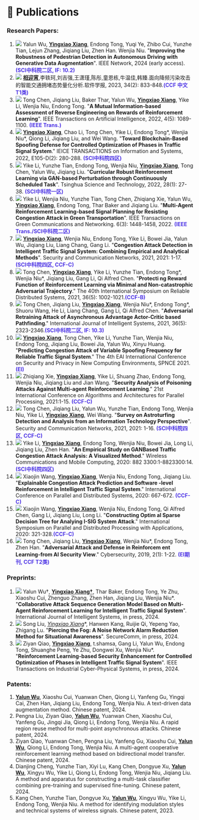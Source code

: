 <span class='anchor' id='Publications'></span>

# 📝 Publications

### Research Papers:

1. <img src="https://img.shields.io/badge/IEEE Network-2024-blue?style=flat-square"> Yalun Wu, **<u>Yingxiao Xiang</u>**, Endong Tong, Yuqi Ye, Zhibo Cui, Yunzhe Tian, Lejun Zhang, Jiqiang Liu, Zhen Han. Wenjia Niu. "**Improving the Robustness of Pedestrian Detection in Autonomous Driving with Generative Data Augmentation**". IEEE Network, 2024 (early access). <font color="#4C33E5"><b>(SCI中科院二区, IF: 10.2)</b></font> 
2. <img src="https://img.shields.io/badge/软件学报-2023-blue?style=flat-square"> **<u>相迎宵</u>**,李轶珂,刘吉强,王潇瑾,陈彤,童恩栋,牛温佳,韩臻.面向降频污染攻击的智能交通拥堵态势量化分析.软件学报, 2023, 34(2): 833-848.<font color="#4C33E5"><b>(CCF 中文 T1类)</b></font> 
3. <img src="https://img.shields.io/badge/TAI-2022-blue?style=flat-square"> Tong Chen, Jiqiang Liu, Baker Thar, Yalun Wu, **<u>Yingxiao Xiang</u>**, Yike Li, Wenjia Niu, Endong Tong. "**A Mutual Information-based Assessment of Reverse Engineering on Rewards of Reinforcement Learning**". IEEE Transactions on Artificial Intelligence, 2022, 4(5): 1089-1100.  <font color="#4C33E5"><b>(IEEE Trans.)</b></font>
4. <img src="https://img.shields.io/badge/IEICE Trans-2022-blue?style=flat-square"> **<u>Yingxiao Xiang</u>**, Chao Li, Tong Chen, Yike Li, Endong Tong*, Wenjia Niu*, Qiong Li, Jiqiang Liu, and Wei Wang. "**Toward Blockchain-Based Spoofing Defense for Controlled Optimization of Phases in Traffic Signal System**." IEICE TRANSACTIONS on Information and Systems, 2022, E105-D(2): 280-288. <font color="#4C33E5"><b>(SCI中科院四区)</b></font> 
5. <img src="https://img.shields.io/badge/TST-2022-blue?style=flat-square"> Yike Li, Yunzhe Tian, Endong Tong, Wenjia Niu, **<u>Yingxiao Xiang</u>**, Tong Chen, Yalun Wu, Jiqiang Liu. "**Curricular Robust Reinforcement Learning via GAN-based Perturbation through Continuously Scheduled Task**". Tsinghua Science and Technology, 2022, 28(1): 27-38.  <font color="#4C33E5"><b>(SCI中科院一区)</b></font> 
6. <img src="https://img.shields.io/badge/TGCN-2022-blue?style=flat-square"> Yike Li, Wenjia Niu, Yunzhe Tian, Tong Chen, Zhiqiang Xie, Yalun Wu, **<u>Yingxiao Xiang</u>**, Endong Tong, Thar Baker and Jiqiang Liu. "**Multi-Agent Reinforcement Learning-based Signal Planning for Resisting Congestion Attack in Green Transportation**". IEEE Transactions on Green Communications and Networking. 6(3): 1448-1458, 2022.  <font color="#4C33E5"><b>(IEEE Trans./SCI中科院二区)</b></font> 
7. <img src="https://img.shields.io/badge/SCN-2021-blue?style=flat-square"> **<u>Yingxiao Xiang</u>**, Wenjia Niu, Endong Tong, Yike Li, Bowei Jia, Yalun Wu, Jiqiang Liu, Liang Chang, Gang Li. "**Congestion Attack Detection in Intelligent Traffic Signal System: Combining Empirical and Analytical Methods**". Security and Communication Networks, 2021, 2021: 1-17. <font color="#4C33E5"><b>(SCI中科院四区, CCF-C)</b></font> 
8. <img src="https://img.shields.io/badge/SRDS-2021-blue?style=flat-square"> Tong Chen, **<u>Yingxiao Xiang</u>**, Yike Li, Yunzhe Tian, Endong Tong*, Wenjia Niu*, Jiqiang Liu, Gang Li, Qi Alfred Chen. "**Protecti ng Reward Function of Reinforcement Learning via Minimal and Non-catastrophic Adversarial Trajectory**." The 40th International Symposium on Reliable Distributed Systems, 2021, 36(5): 1002-1021.<font color="#4C33E5"><b>(CCF-B)</b></font> 
9. <img src="https://img.shields.io/badge/JIS-2021-blue?style=flat-square"> Tong Chen, Jiqiang Liu, **<u>Yingxiao Xiang</u>**, Wenjia Niu*, Endong Tong*, Shuoru Wang, He Li, Liang Chang, Gang Li, Qi Alfred Chen. "**Adversarial Retraining Attack of Asynchronous Advantage Actor-Critic based Pathfinding**." International Journal of Intelligent Systems, 2021, 36(5): 2323-2346.<font color="#4C33E5"><b>(SCI中科院二区, IF: 10.3)</b></font> 
10. <img src="https://img.shields.io/badge/SPNCE-2021-blue?style=flat-square"> **<u>Yingxiao Xiang</u>**, Tong Chen, Yike Li, Yunzhe Tian, Wenjia Niu, Endong Tong, Jiqiang Liu, Bowei Jia, Yalun Wu, Xinyu Huang. "**Predicting Congestion Attack of Variable Spoofing Frequency for Reliable Traffic Signal System**." The 4th EAI International Conference on Security and Privacy in New Computing Environments, SPNCE 2021.  <font color="#4C33E5"><b>(EI)</b></font>
11. <img src="https://img.shields.io/badge/ICA3PP-2021-blue?style=flat-square"> Zhiqiang Xie, **<u>Yingxiao Xiang</u>**, Yike Li, Shuang Zhao, Endong Tong, Wenjia Niu, Jiqiang Liu and Jian Wang. "**Security Analysis of Poisoning Attacks Against Multi-agent Reinforcement Learning**." 21st International Conference on Algorithms and Architectures for Parallel Processing, 2021:1-15. <font color="#4C33E5"><b>(CCF-C)</b></font> 
12. <img src="https://img.shields.io/badge/SCN-2021-blue?style=flat-square"> Tong Chen, Jiqiang Liu, Yalun Wu, Yunzhe Tian, Endong Tong, Wenjia Niu, Yike Li, **<u>Yingxiao Xiang</u>**, Wei Wang. "**Survey on Astroturfing Detection and Analysis from an Information Technology Perspective**". Security and Communication Networks, 2021, 2021: 1-16. <font color="#4C33E5"><b>(SCI中科院四区, CCF-C)</b></font> 
13. <img src="https://img.shields.io/badge/WCMC-2020-blue?style=flat-square"> Yike Li, **<u>Yingxiao Xiang</u>**, Endong Tong, Wenjia Niu, Bowei Jia, Long Li, Jiqiang Liu, Zhen Han. "**An Empirical Study on GANBased Traffic Congestion Attack Analysis: A Visualized Method**." Wireless Communications and Mobile Computing, 2020: 882 3300:1-8823300:14. <font color="#4C33E5"><b>(SCI中科院四区)</b></font> 
14. <img src="https://img.shields.io/badge/ICPADS-2020-blue?style=flat-square"> Xiaojin Wang, **<u>Yingxiao Xiang</u>**, Wenjia Niu, Endong Tong, Jiqiang Liu. "**Explainable Congestion Attack Prediction and Software -level Reinforcement in Intelligent Traffic Signal System**." International Conference on Parallel and Distributed Systems, 2020: 667-672. <font color="#4C33E5"><b>(CCF-C)</b></font> 
15. <img src="https://img.shields.io/badge/ISPA-2020-blue?style=flat-square"> Xiaojin Wang, **<u>Yingxiao Xiang</u>**, Wenjia Niu, Endong Tong, Qi Alfred Chen, Gang Li, Jiqiang Liu, Long Li. "**Constructing Optim al Sparse Decision Tree for Analying I-SIG System Attack**." International Symposium on Parallel and Distributed Processing with Applications, 2020: 321-328.<font color="#4C33E5"><b>(CCF-C)</b></font> 
16. <img src="https://img.shields.io/badge/Cybersecurity-2019-blue?style=flat-square"> Tong Chen, Jiqiang Liu, **<u>Yingxiao Xiang</u>**, Wenjia Niu*, Endong Tong, Zhen Han. "**Adversarial Attack and Defense in Reinforcem ent Learning-from AI Security View**." Cybersecurity, 2019, 2(1): 1-22. <font color="#4C33E5"><b>(EI期刊, CCF T2类)</b></font>


### Preprints:

1. <img src="https://img.shields.io/badge/JIS-2024-red?style=flat-square"> Yalun Wu†,  **<u>Yingxiao Xiang†</u>**, Thar Baker, Endong Tong, Ye Zhu, Xiaoshu Cui, Zhenguo Zhang, Zhen Han,  Jiqiang Liu, Wenjia Niu\*. "**Collaborative Attack Sequence Generation Model Based on Multi-Agent Reinforcement Learning for Intelligent Traffic Signal System**". International Journal of Intelligent Systems, in press, 2024.
2. <img src="https://img.shields.io/badge/SecureComm-2024-red?style=flat-square"> Song Liu,  **<u>Yingxiao Xiang*</u>**, Hanwen Kang, Ruijie Qi, Yepeng Yao, Zhigang Lu. "**Piercing the Fog: A Noise Network Alarm Reduction Method for Situational Awareness**". SecureComm, in press, 2024.
3. <img src="https://img.shields.io/badge/TICPS-2024-red?style=flat-square"> Ziyan Qiao, **<u>Yingxiao Xiang</u>**, t.shamsa, Gang Li, Yalun Wu, Endong Tong, Shuanghe Peng, Ye Zhu, Dongwei Xu, Wenjia Niu\*. "**Reinforcement Learning-based Security Enhancement for Controlled Optimization of Phases in Intelligent Traffic Signal System**". IEEE Transactions on Industrial Cyber-Physical Systems, in press, 2024.

### Patents:

1. **<u>Yalun Wu</u>**, Xiaoshu Cui, Yuanwan Chen, Qiong Li, Yanfeng Gu, Yingqi Cai, Zhen Han, Jiqiang Liu, Endong Tong, Wenjia Niu. A text-driven data augmentation method. Chinese patent, 2024.
2. Pengna Liu, Ziyan Qiao, **<u>Yalun Wu</u>**, Yuanwan Chen, Xiaoshu Cui, Yanfeng Gu, Jingqi Jia, Qiong Li, Endong Tong, Wenjia Niu. A rapid region reuse method for multi-point asynchronous attacks. Chinese patent, 2024.
3. Ziyan Qiao, Yuanwan Chen, Pengna Liu, Yanfeng Gu, Xiaoshu Cui, **<u>Yalun Wu</u>**, Qiong Li, Endong Tong, Wenjia Niu. A multi-agent cooperative reinforcement learning method based on bidirectional model transfer. Chinese patent, 2024.
4. Dianjing Cheng, Yunzhe Tian, Xiyi Lu, Kang Chen, Dongyue Xu, **<u>Yalun Wu</u>**, Xingyu Wu, Yike Li, Qiong Li, Endong Tong, Wenjia Niu, Jiqiang Liu. A method and apparatus for constructing a multi-task classifier combining pre-training and supervised fine-tuning. Chinese patent, 2024.
5. Kang Chen, Yunzhe Tian, Dongyue Xu, **<u>Yalun Wu</u>**, Xingyu Wu, Yike Li, Endong Tong, Wenjia Niu. A method for identifying modulation styles and technical systems of wireless signals. Chinese patent, 2023.